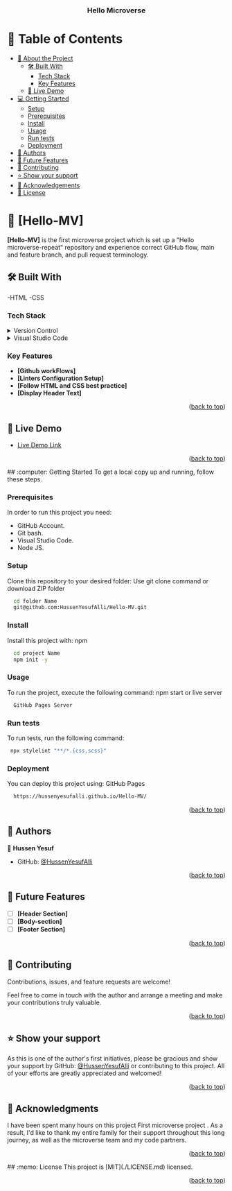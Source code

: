 <a name="readme-top"></a>
<div align="center">
  <h3><b>Hello Microverse</b></h3>
</div>

# :green_book: Table of Contents
- [:book: About the Project](#about-project)
  - [:hammer_and_wrench: Built With](#built-with)
    - [Tech Stack](#tech-stack)
    - [Key Features](#key-features)
  - [:rocket: Live Demo](#live-demo)
- [:computer: Getting Started](#getting-started)
  - [Setup](#setup)
  - [Prerequisites](#prerequisites)
  - [Install](#install)
  - [Usage](#usage)
  - [Run tests](#run-tests)
  - [Deployment](#triangular_flag_on_post-deployment)
- [:busts_in_silhouette: Authors](#authors)
- [:telescope: Future Features](#future-features)
- [🤝 Contributing](#contributing)
- [⭐️ Show your support](#support)
- [🙏 Acknowledgements](#acknowledgements)
- [:memo: License](#license)

# :book: [Hello-MV] <a name="about-project"></a>
**[Hello-MV]** is the first microverse project which is set up a "Hello microverse-repeat" repository and experience correct GitHub flow, main and feature branch, and pull request terminology.

## :hammer_and_wrench: Built With <a name="built-with"></a>
-HTML
-CSS
### Tech Stack <a name="tech-stack"></a>
<details>
  <summary>Version Control</summary>
  <ul>
    <li><a href="https://github.com/">Git Hub</a></li>
  </ul>
</details>
<details>
  <summary>Visual Studio Code</summary>
  <ul>
    <li><a href="https://code.visualstudio.com/">Visual Studio Code</a></li>
  </ul>
</details>

<!-- Features -->
### Key Features <a name="key-features"></a>

- **[Github workFlows]**
- **[Linters Configuration Setup]**
- **[Follow HTML and CSS best practice]**
- **[Display Header Text]**
<p align="right">(<a href="#readme-top">back to top</a>)</p>

<!-- LIVE DEMO -->
## :rocket: Live Demo <a name="live-demo"></a>
- [Live Demo Link]( https://hussenyesufalli.github.io/Hello-MV/)
<p align="right">(<a href="#readme-top">back to top</a>)</p>
<!-- GETTING STARTED -->
## :computer: Getting Started <a name="getting-started"></a>
To get a local copy up and running, follow these steps.

### Prerequisites
In order to run this project you need:
- GitHub Account.
- Git bash.
- Visual Studio Code.
- Node JS.

### Setup
Clone this repository to your desired folder:
Use git clone command or download ZIP folder
```sh
  cd folder Name 
  git@github.com:HussenYesufAlli/Hello-MV.git
```
### Install
Install this project with:
npm
```sh
  cd project Name
  npm init -y
```
### Usage
To run the project, execute the following command:
npm start or live server
```sh
  GitHub Pages Server
```
### Run tests
To run tests, run the following command:
```sh
 npx stylelint "**/*.{css,scss}"
```
### Deployment
You can deploy this project using:
GitHub Pages
```sh
  https://hussenyesufalli.github.io/Hello-MV/
```
<p align="right">(<a href="#readme-top">back to top</a>)</p>

<!-- AUTHORS -->
## :busts_in_silhouette: Authors <a name="authors"></a>

:bust_in_silhouette: **Hussen Yesuf**

- GitHub: [@HussenYesufAlli](https://github.com/HussenYesufAlli)

<p align="right">(<a href="#readme-top">back to top</a>)</p>

<!-- FUTURE FEATURES -->
## :telescope: Future Features <a name="future-features"></a>

- [ ] **[Header Section]**
- [ ] **[Body-section]**
- [ ] **[Footer Section]**
<p align="right">(<a href="#readme-top">back to top</a>)</p>
<!-- CONTRIBUTING -->

## 🤝 Contributing <a name="contributing"></a>

Contributions, issues, and feature requests are welcome!

Feel free to come in touch with the author and arrange a meeting and make your contributions truly valuable.

<p align="right">(<a href="#readme-top">back to top</a>)</p>

<!-- SUPPORT -->

## ⭐️ Show your support <a name="support"></a>

As this is one of the author's first initiatives, please be gracious and show your support by GitHub: [@HussenYesufAlli](https://github.com/HussenYesufAlli) or contributing to this project. All of your efforts are greatly appreciated and welcomed!

<p align="right">(<a href="#readme-top">back to top</a>)</p>

<!-- ACKNOWLEDGEMENTS -->

## 🙏 Acknowledgments <a name="acknowledgements"></a>

I have been spent many hours on this project First microverse project . As a result, I'd like to thank my entire family for their support throughout this long journey, as well as the microverse team and my code partners.

<p align="right">(<a href="#readme-top">back to top</a>)</p>
<!-- LICENSE -->
## :memo: License <a name="license"></a>
This project is [MIT](./LICENSE.md) licensed.
<p align="right">(<a href="#readme-top">back to top</a>)</p>
